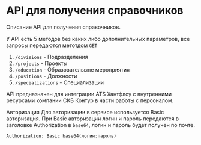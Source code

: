 # API для получения справочников
Описание API для получения справочников.

У API есть 5 методов без каких либо дополнительных параметров, все запросы передаются метотдом `GET`

1. `/divisions` - Подразделения
2. `/projects` - Проекты
3. `/education` - Образовательыне мероприятия
4. `/positions` - Должности
5. `/specializations` - Специализации

API предназначен для интеграции ATS Хантфлоу с внутренними ресурсами компании СКБ Контур в части работы с персоналом.

Авторизация
Для авторизации в сервисе используется Basic авторизация.
При Basic авторизации логин и пароль передаются в заголовке Authorization в `base64`, логин и пароль будет получен по почте.

`Authorization: Basic base64(логин:пароль)`
